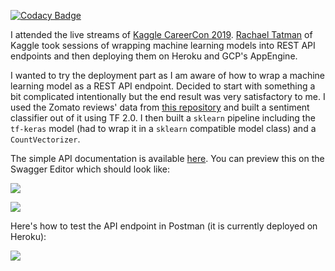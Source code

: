 
[![Codacy Badge](https://api.codacy.com/project/badge/Grade/e722d2a5a0e342958627d8bcf76477f7)](https://app.codacy.com/app/sayakpaul/Reviews-Classifier-Heroku-Deployment?utm_source=github.com&utm_medium=referral&utm_content=sayakpaul/Reviews-Classifier-Heroku-Deployment&utm_campaign=Badge_Grade_Dashboard)

I attended the live streams of [Kaggle CareerCon 2019](https://www.kaggle.com/careercon2019). [Rachael Tatman](https://twitter.com/rctatman) of Kaggle took sessions of wrapping machine learning models into REST API endpoints and then deploying them on Heroku and GCP's AppEngine. 

I wanted to try the deployment part as I am aware of how to wrap a machine learning model as a REST API endpoint. Decided to start with something a bit complicated intentionally but the end result was very satisfactory to me. I used the Zomato reviews' data from [this repository](https://github.com/Nilabhra/kolkata_nlp_workshop_2019) and built a sentiment classifier out of it using TF 2.0. I then built a `sklearn` pipeline including the `tf-keras` model (had to wrap it in a `sklearn` compatible model class) and a `CountVectorizer`. 

The simple API documentation is available [here](https://github.com/sayakpaul/Reviews-Classifier-Heroku-Deployment/blob/master/openapi.yaml). You can preview this on the Swagger Editor which should look like: 

![](https://i.ibb.co/zmV7t7f/Screen-Shot-2019-04-21-at-2-24-41-PM.png)

![](https://i.ibb.co/QfzWdyB/Screen-Shot-2019-04-21-at-2-24-57-PM.png)

Here's how to test the API endpoint in Postman (it is currently deployed on Heroku): 

![](https://i.ibb.co/xmsZyxC/Screen-Shot-2019-04-21-at-11-54-59-PM.png)
